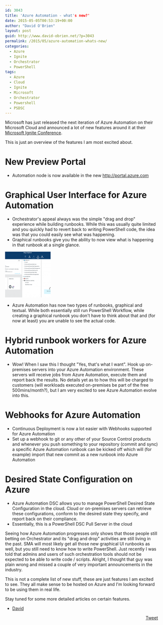 ```yaml
---
id: 3043
title: 'Azure Automation - what's new?'
date: 2015-05-05T00:53:19+00:00
author: "David O'Brien"
layout: post
guid: http://www.david-obrien.net/?p=3043
permalink: /2015/05/azure-automation-whats-new/
categories:
  - Azure
  - Ignite
  - Orchestrator
  - PowerShell
tags:
  - Azure
  - Cloud
  - Ignite
  - Microsoft
  - Orchestrator
  - Powershell
  - PSDSC
---
```

Microsoft has just released the next iteration of Azure Automation on their Microsoft Cloud and announced a lot of new features around it at their <a href="http://ignite.microsoft.com" onclick="_gaq.push(['_trackEvent', 'outbound-article', 'http://ignite.microsoft.com', 'Microsoft Ignite Conference']);" target="_blank">Microsoft Ignite Conference</a>.
  
This is just an overview of the features I am most excited about.

# New Preview Portal

  * Automation node is now available in the new <a href="http://portal.azure.com" onclick="_gaq.push(['_trackEvent', 'outbound-article', 'http://portal.azure.com', 'http://portal.azure.com']);" >http://portal.azure.com</a>

# Graphical User Interface for Azure Automation

  * Orchestrator's appeal always was the simple "drag and drop" experience while building runbooks. While this was usually quite limited and you quickly had to revert back to writing PowerShell code, the idea was that you could easily see what was happening.
  * Graphical runbooks give you the ability to now view what is happening in that runbook at a single glance.

<a href="/media/2015/05/AA_GraphicalRunbook.png" onclick="_gaq.push(['_trackEvent', 'outbound-article', '/media/2015/05/AA_GraphicalRunbook.png', '']);" ><img class="img-responsive aligncenter wp-image-3045 size-thumbnail" src="/media/2015/05/AA_GraphicalRunbook-150x150.png" alt="Azure Automation Graphical Runbooks" width="150" height="150" /></a>

  * Azure Automation has now two types of runbooks, graphical and textual. While both essentially still run PowerShell Workflow, while creating a graphical runbook you don't have to think about that and (for now at least) you are unable to see the actual code.

# Hybrid runbook workers for Azure Automation

  * Wow! When I saw this I thought "Yes, that's what I want". Hook up on-premises servers into your Azure Automation environment. These servers will receive jobs from Azure Automation, execute them and report back the results. No details yet as to how this will be charged to customers (will workloads executed on-premises be part of the free 500mins/month?), but I am very excited to see Azure Automation evolve into this.

# Webhooks for Azure Automation

  * Continuous Deployment is now a lot easier with Webhooks supported for Azure Automation
  * Set up a webhook to git or any other of your Source Control products and whenever you push something to your repository (commit and sync) a specific Azure Automation runbook can be kicked off which will (for example) import that new commit as a new runbook into Azure Automation

# Desired State Configuration on Azure

  * Azure Automation DSC allows you to manage PowerShell Desired State Configuration in the cloud. Cloud or on-premises servers can retrieve these configurations, conform to the desired state they specify, and report back on their compliance.
  * Essentially, this is a PowerShell DSC Pull Server in the cloud

Seeing how Azure Automation progresses only shows that those people still betting on Orchestrator and its "drag and drop" activities are still living in the past. SMA will most likely get all those new graphical UI runbooks as well, but you still need to know how to write PowerShell. Just recently I was told that admins and users of such orchestration tools should not be expected to be able to write code / scripts. Alright, I thought that guy was plain wrong and missed a couple of very important announcements in the industry.

This is not a complete list of new stuff, these are just features I am excited to see. They all make sense to be hosted on Azure and I'm looking forward to be using them in real life.
  
Stay tuned for some more detailed articles on certain features.

- <a href="http://www.twitter.com/david_obrien" onclick="_gaq.push(['_trackEvent', 'outbound-article', 'http://www.twitter.com/david_obrien', 'David']);" title="David on Twitter"  target="_blank">David</a> 

<div style="float: right; margin-left: 10px;">
  <a href="https://twitter.com/share" onclick="_gaq.push(['_trackEvent', 'outbound-article', 'https://twitter.com/share', 'Tweet']);" class="twitter-share-button" data-hashtags="Azure,Cloud,Ignite,Microsoft,Orchestrator,Powershell,PSDSC" data-count="vertical" data-url="http://www.david-obrien.net/2015/05/azure-automation-whats-new/">Tweet</a>
</div>

